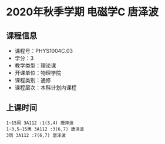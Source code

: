 # 2020年秋季学期 电磁学C 唐泽波






## 课程信息

- 课程号：PHYS1004C.03
- 学分：3
- 教学类型：理论课
- 开课单位：物理学院
- 课程类别：通修
- 课程层次：本科计划内课程

## 上课时间

```
1~15周 3A112 :1(3,4) 唐泽波
1~3,5~15周 3A112 :3(6,7) 唐泽波
3周 3A112 :7(6,7) 唐泽波
```

